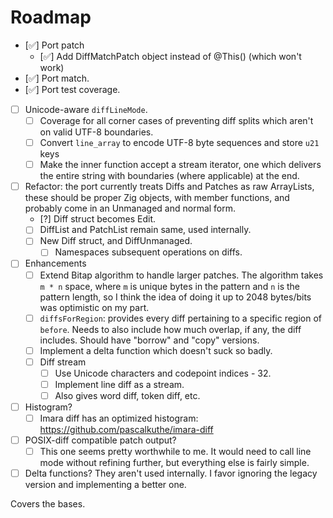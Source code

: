 # Roadmap

- [✅] Port patch
    - [✅] Add DiffMatchPatch object instead of @This() (which won't work)
- [✅] Port match.
- [✅] Port test coverage.
- [ ] Unicode-aware `diffLineMode`.
    - [ ] Coverage for all corner cases of preventing diff splits which aren't
          on valid UTF-8 boundaries.
    - [ ] Convert `line_array` to encode UTF-8 byte sequences and store `u21` keys
    - [ ] Make the inner function accept a stream iterator, one which delivers the
          entire string with boundaries (where applicable) at the end.
- [ ] Refactor: the port currently treats Diffs and Patches as raw ArrayLists,
      these should be proper Zig objects, with member functions, and probably
      come in an Unmanaged and normal form.
    - [?] Diff struct becomes Edit.
    - [ ] DiffList and PatchList remain same, used internally.
    - [ ] New Diff struct, and DiffUnmanaged.
        - [ ] Namespaces subsequent operations on diffs.
- [ ] Enhancements
    - [ ] Extend Bitap algorithm to handle larger patches. The algorithm takes
          `m * n` space, where `m` is unique bytes in the pattern and `n` is the
          pattern length, so I think the idea of doing it up to 2048 bytes/bits
          was optimistic on my part.
    - [ ] `diffsForRegion`: provides every diff pertaining to a specific
          region of `before`.  Needs to also include how much overlap, if
          any, the diff includes.  Should have "borrow" and "copy"
          versions.
    - [ ] Implement a delta function which doesn't suck so badly.
    - [ ] Diff stream
        - [ ] Use Unicode characters and codepoint indices - 32.
        - [ ] Implement line diff as a stream.
        - [ ] Also gives word diff, token diff, etc.
- [ ] Histogram?
    - [ ] Imara diff has an optimized histogram:
          https://github.com/pascalkuthe/imara-diff
- [ ] POSIX-diff compatible patch output?
    - [ ] This one seems pretty worthwhile to me.  It would need to call line
          mode without refining further, but everything else is fairly simple.
- [ ] Delta functions?  They aren't used internally.  I favor ignoring the
      legacy version and implementing a better one.

Covers the bases.
